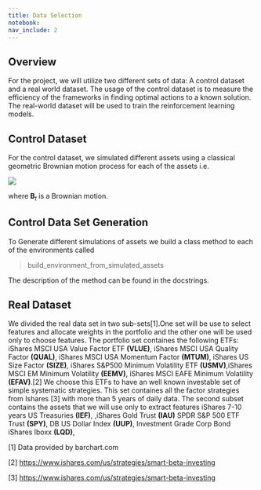 ```yaml
---
title: Data Selection
notebook:
nav_include: 2
---
```


## Overview
For the project, we will utilize two different sets of data: A control dataset and a real world dataset. The usage of the control dataset is to measure the efficiency of the frameworks in finding optimal actions to a known solution.  The real-world dataset  will be used to train the reinforcement learning models. 

## Control Dataset
For the control dataset, we simulated different assets using a classical geometric Brownian motion process for each of the assets i.e.

<img src="https://render.githubusercontent.com/render/math?math=dS_t=\mu S_tdt %2B \sqrt{\sigma}S_tdB_t">

where **B**<sub>*t*</sub> is a Brownian motion.

## Control Data Set Generation

To Generate different simulations of assets we build a class method to each of the environments called 

> build_environment_from_simulated_assets

The description of the method can be found in the docstrings.

## Real Dataset

We divided the real data set in two sub-sets[1].One set will be use to select features and allocate weights in the portfolio and the other one will be used only to choose features. The portfolio set containes the following ETFs: iShares MSCI USA Value Factor ETF **(VLUE)**, iShares MSCI USA Quality Factor **(QUAL)**, iShares MSCI USA Momentum Factor **(MTUM)**, iShares US Size Factor **(SIZE)**, iShares S&P500 Minimum Volatility ETF **(USMV)**,iShares MSCI EM Minimum Volatility **(EEMV)**, iShares MSCI EAFE Minimum Volatility **(EFAV)**.[2] We choose this ETFs to have an well known investable set of simple systematic strategies. This set containes all the factor strategies from Ishares [3] with more than 5 years of daily data. The second subset contains the assets that we will use only to extract features iShares 7-10 years US Treasuries **(IEF)**, ,iShares Gold Trust **(IAU)** SPDR S&P 500 ETF Trust **(SPY)**, DB US Dollar Index **(UUP)**, Investment Grade Corp Bond iShares Iboxx **(LQD)**,

[1] Data provided by barchart.com

[2] https://www.ishares.com/us/strategies/smart-beta-investing

[3] https://www.ishares.com/us/strategies/smart-beta-investing 
